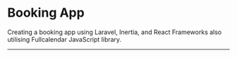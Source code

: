 # Booking App

Creating a booking app using Laravel, Inertia, and React Frameworks also utilising Fullcalendar JavaScript library.


---
